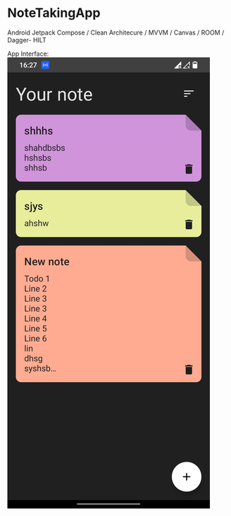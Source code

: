 # NoteTakingApp
Android Jetpack Compose / Clean Architecure / MVVM / Canvas / ROOM / Dagger- HILT

App Interface:
<img src="/assets/attachments/1.jpg" alt="App Screen" title="App Screen">
